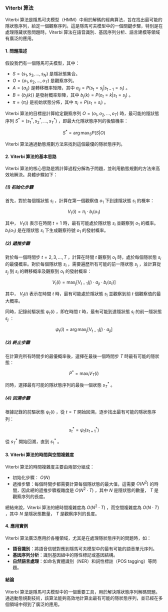 ### Viterbi 算法

Viterbi 算法是隱馬可夫模型（HMM）中用於解碼的經典算法，旨在找出最可能的隱狀態序列，給定一個觀察序列。這是隱馬可夫模型中的一個關鍵步驟，特別是在處理隱藏狀態問題時。Viterbi 算法在語音識別、基因序列分析、語言建模等領域有廣泛的應用。

#### 1. **問題描述**
假設我們有一個隱馬可夫模型，其中：
-  $`S = \{s_1, s_2, ..., s_N\}`$  是隱狀態集合。
-  $`O = \{o_1, o_2, ..., o_T\}`$  是觀察序列。
-  $`A = \{a_{ij}\}`$  是轉移概率矩陣，其中  $`a_{ij} = P(s_t = s_j | s_{t-1} = s_i)`$ 。
-  $`B = \{b_j(k)\}`$  是發射概率矩陣，其中  $`b_j(k) = P(o_t = k | s_t = s_j)`$ 。
-  $`\pi = \{\pi_i\}`$  是初始狀態分佈，其中  $`\pi_i = P(s_1 = s_i)`$ 。

Viterbi 算法的目標是計算給定觀察序列  $`O = (o_1, o_2, ..., o_T)`$  時，最可能的隱狀態序列  $`S^* = (s_1^*, s_2^*, ..., s_T^*)`$ ，即最大化隱狀態序列的後驗機率：

```math
S^* = \arg \max_{S} P(S | O)
```

Viterbi 算法通過動態規劃方法來找到這個最優的隱狀態序列。

#### 2. **Viterbi 算法的基本思路**
Viterbi 算法的核心思路是將計算過程分解為子問題，並利用動態規劃的方法來高效地解決。具體步驟如下：

##### (1) **初始化步驟**
首先，對於每個隱狀態  $`s_i`$ ，計算在第一個觀察值  $`o_1`$  下到達隱狀態  $`s_i`$  的概率：

```math
V_1(i) = \pi_i \cdot b_i(o_1)
```

其中， $`V_1(i)`$  表示在時間  $`t = 1`$  時，最有可能處於隱狀態  $`s_i`$  並觀察到  $`o_1`$  的概率。 $`b_i(o_1)`$  是在隱狀態  $`s_i`$  下生成觀察符號  $`o_1`$  的發射概率。

##### (2) **遞推步驟**
對於每一個時間步  $`t = 2, 3, ..., T`$ ，計算在時間  $`t`$  觀察到  $`o_t`$  時，處於每個隱狀態  $`s_i`$  的最優概率。對於每個隱狀態  $`s_i`$ ，需要遍歷所有可能的前一隱狀態  $`s_j`$ ，並計算從  $`s_j`$  到  $`s_i`$  的轉移概率及觀察到  $`o_t`$  的發射概率：

```math
V_t(i) = \max_{j} [V_{t-1}(j) \cdot a_{ji} \cdot b_i(o_t)]
```

其中， $`V_t(i)`$  表示在時間  $`t`$  時，最有可能處於隱狀態  $`s_i`$  並觀察到前  $`t`$  個觀察值的最大概率。

同時，記錄前驅狀態  $`\psi_t(i)`$ ，即在時間  $`t`$  時，最有可能到達隱狀態  $`s_i`$  的前一隱狀態  $`s_j`$ ：

```math
\psi_t(i) = \arg \max_{j} [V_{t-1}(j) \cdot a_{ji}]
```


##### (3) **終止步驟**
在計算完所有時間步的最優概率後，選擇在最後一個時間步  $`T`$  時最有可能的隱狀態：

```math
P^* = \max_{i} V_T(i)
```

同時，選擇最有可能的隱狀態序列的最後一個狀態  $`s_T^*`$ 。

##### (4) **回溯步驟**
根據記錄的前驅狀態  $`\psi_t(i)`$ ，從  $`t = T`$  開始回溯，逐步找出最有可能的隱狀態序列：

```math
s_t^* = \psi_t(s_{t+1}^*)
```

從  $`s_T^*`$  開始回溯，直到  $`s_1^*`$ 。

#### 3. **Viterbi 算法的時間與空間複雜度**
Viterbi 算法的時間複雜度主要由兩部分組成：
- 初始化步驟： $`O(N)`$ 
- 遞推步驟：每個時間步都需要計算每個隱狀態的最大值，這需要  $`O(N^2)`$  的時間，因此總的遞推步驟複雜度是  $`O(N^2 \cdot T)`$ ，其中  $`N`$  是隱狀態的數量， $`T`$  是觀察序列的長度。

總結來說，Viterbi 算法的總時間複雜度為  $`O(N^2 \cdot T)`$ ，而空間複雜度為  $`O(N \cdot T)`$ ，其中  $`N`$  是隱狀態數量， $`T`$  是觀察序列的長度。

#### 4. **應用實例**
Viterbi 算法廣泛應用於各種領域，尤其是在處理隱狀態序列的問題時，如：
- **語音識別**：將語音信號對應到隱馬可夫模型中的最有可能的語音單元序列。
- **基因序列分析**：識別基因組中的隱性標記或基因結構。
- **自然語言處理**：如命名實體識別（NER）和詞性標註（POS tagging）等問題。

#### 結論
Viterbi 算法是隱馬可夫模型中的一個重要工具，用於解決隱狀態序列解碼問題。通過動態規劃技術，該算法能夠高效地計算出最有可能的隱狀態序列，並已經在多個領域中得到了廣泛的應用。